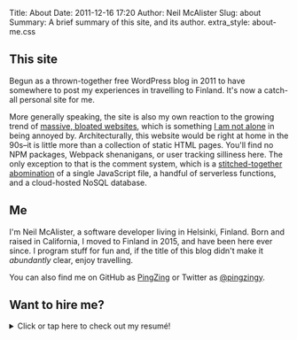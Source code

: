 Title: About
Date: 2011-12-16 17:20
Author: Neil McAlister
Slug: about
Summary: A brief summary of this site, and its author.
extra_style: about-me.css

## This site
Begun as a thrown-together free WordPress blog in 2011 to have somewhere to post my experiences in travelling to Finland. It's now a catch-all personal site for me.

More generally speaking, the site is also my own reaction to the growing trend of [massive, bloated websites](https://idlewords.com/talks/website_obesity.htm), which is something [I am not alone](http://bettermotherfuckingwebsite.com/) in being annoyed by. Architecturally, this website would be right at home in the 90s–it is little more than a collection of static HTML pages. You'll find no NPM packages, Webpack shenanigans, or user tracking silliness here. The only exception to that is the comment system, which is a [stitched-together abomination]({filename}../the-frankenstein-comment-system.md) of a single JavaScript file, a handful of serverless functions, and a cloud-hosted NoSQL database.  


## Me
I'm Neil McAlister, a software developer living in Helsinki, Finland. Born and raised in California, I moved to Finland in 2015, and have been here ever since. I program stuff for fun and, if the title of this blog didn't make it _abundantly_ clear, enjoy travelling.

You can also find me on GitHub as [PingZing](https://github.com/pingzing) or Twitter as [@pingzingy](https://twitter.com/pingzingy).

## Want to hire me?

<details markdown="1">
  <summary>Click or tap here to check out my resumé!</summary>
  <div class="flex-between">
  <div style="align-self:center;">
  <h2>Neil McAlister</h2>
  <h5>Senior Developer</h5>
  </div>
  <div class="top-margin">
  <p><a href="https://www.github.com/pingzing"><img src="../images/github.png"/>PingZing</a></p>
  <p><a href="https://www.linkedin.com/in/mcalistern/"><img src="../images/linkedin.png"/>linkedin.com/in/mcalistern</a></p>
  <p><a href="mailto:neil@travelneil.com" target="_blank"><span class="no-link">✉</span>neil@travelneil.com</a></p>
  </div>
  </div>
  <div class="resume-header">
    <h3>About Me</h3>
    <small>(but professionally, this time)</small>
    <hr>
  </div>
  <div markdown="1" style="text-align:justify;">
I'm a skilled software developer with over 10 years of experience in both consulting and product development contexts. I strive to deliver quality work, and care about the craft of software development. 

I excel with a variety of backend technologies, and have lots of experience with concurrent, highly scalable and available services. I'm experienced with agile methodologies, and DevOps workflows. I also have a great deal of experience with Windows GUI development, particularly with WPF and UWP/WinUI.

Outside work, I enjoy hacking on personal projects, reading, weird indie video games, and writing fiction. I'm comfortable with public speaking, and love travelling (at least when there's not a pandemic about).
  </div>

  <div class="resume-header">
    <h3>Technologies I'm Familiar With</h3>
    <hr>
  </div>
  <div class="tech-grid" markdown="1">
  <div markdown="1">
#### Languages
  C#  
  TypeScript  
  Rust  
  Python  
  Java  
  Lua  
  </div>

  <div markdown="1">
#### GUI / Frontend
  UWP/WinUI  
  WPF  
  Xamarin / .NET MAUI  
  Angular  
  </div>

  <div markdown="1"> 
#### Runtimes
  .NET Framework/.NET Core  
  ASP.NET Core  
  NodeJS  
  ExpressJS  
  NestJS  
  </div>

  <div markdown="1">
#### Cloud & Containers
  Azure  
  AWS  
  Docker  
  </div>

  <div markdown="1">
#### Database
  MS SQL Server  
  Azure CosmosDB  
  MySQL  
  MongoDB  
  Entity Framework Core  
  AWS DynamoDB  
  </div>

  <div markdown="1">
#### DevOps / CI & CD
  Azure DevOps  
  Jenkins  
  GitHub Actions  
  Azure ARM templates  
  AWS CloudFormation  
  </div>
  </div> 

  <div class="resume-header">
    <h3>Work Experience</h3>
    <hr>
  </div>
  <div class="exp-grid" markdown="1">
  <div class="exp-header" markdown="1">
  <h4>F-Secure / WithSecure Oyj</h4>
_Helsinki, Finland_  
**Senior Software Developer**  
May 2021 - July 2023
  </div>
  <div class="exp-detail" markdown="1">
At F-Secure (now renamed to WithSecure), I was a Senior Software Developer. In this role I was part of a team responsible for the development of a cloud-native product that performed real-time scanning and protection of services such as Microsoft Exchange and OneDrive.

In this position I:

  - Worked extensively with C#, .NET Core/.NET 5+, TypeScript, NodeJS, AWS and MySQL
  - Drove from concept to completion a project where customers were moved from a single-tenant architecture to a multi-tenant architecture, saving approximately 50% in annual hosting costs
  - Performed a major overhaul of an internal subscription system, requiring significant code changes in all of the team's subprojects
  - Regularly on-boarded and mentored new team members
  - Assisted our manager with recruitment by reviewing technical 'homework', and participating in technical interviews
  </div>
  </div>
  <div class="exp-grid" markdown="1">
  <div class="exp-header" markdown="1">
  <h4>Next Games Oyj</h4>
_Helsinki, Finland_  
**Senior Server Software Engineer**  
Jan 2020 - April 2021
  </div>
  <div class="exp-detail" markdown="1">
In my role as a Senior Server Software Engineer at Next Games, I worked as a part of a team responsible for the development and maintenance of the platform that powered the games' online functionality. The platform served multiple games, and thousands of concurrent players.

In this position, I:

 - Worked extensively with C#, .NET Core, Service Fabric and Azure
 - Helped migrate the system from a multi-repo .NET Core 2 setup, to a monorepo and .NET Core 3
 - Extensively reworked the platform's CI system as part of the migration
 - Collaborated with various game teams to address their needs
 - Was part of the regular on-call rota for platform support
  </div>
  </div>
  <div class="exp-grid" markdown="1">
  <div class="exp-header" markdown="1">
  <h4>Futurice Oy</h4>
_Helsinki, Finland_  
**Software Developer**  
Apr 2015 - Jan 2020
  </div>
  <div class="exp-detail" markdown="1">
At Futurice, I was a consultant, and worked on a wide variety of teams and projects. The scope of those projects ranged from small, solo affairs to large teams with userbases in the tens-of-thousands. 

Some of my accomplishments there include:

 - Development and maintenance of a large ASP.NET Core backend that served several hundred thousand requests per day
 - Development of Windows Phone applications for large telecoms
 - Development of multiple cross-platform applications using Xamarin Forms and Unity 3D
 - UWP development for apps with user bases in the 10,000 range
 - Frequent, close collaboration with clients and stakeholders
 - Technical blogging and public speaking
  </div>
  </div>
  <div class="exp-grid" markdown="1">
  <div class="exp-header" markdown="1">
  <h4>Avadine</h4>
_Bakersfield, CA, USA_  
**Software Engineer**  
Jun 2013 - Apr 2015
  </div>
  <div class="exp-detail" markdown="1">
At Avadine, I worked in close collaboration with clients and stakeholders at various levels. 

In this role, I:

 - Rewrote a WPF application with frequent stakeholder input
 - Introduced version control to semi-technical clients' workflow
 - Modernized an ASP.NET Web Forms application
  </div>
  </div>
  <div class="exp-grid" markdown="1">
  <div class="exp-header" markdown="1">
  <h4>Zindagi Games</h4>
_Camarillo, CA, USA_  
**Quality Assurance**  
May 2012 - May 2013
  </div>
  <div class="exp-detail" markdown="1">
At Zindagi, I was a games tester for console and mobile games. 

Responsibilities included:

 - Manual testing of the games
 - Communicating issues to developers and producers
 - Managing the issues backlog
  </div>
  </div>
  <div class="resume-header" markdown="1">
  <h3>Education & Certifications</h3>
  <hr>
  </div>
  <div class="flex-around center-child-text" markdown="1">
  <div markdown="1">
  <h4>B.Sc. Computer Science</h4>
_California State University Channel Islands_  
2008-2013
  </div>
  <div markdown="1">
  <h4>Microsoft Certified Azure Developer Associate</h4>
_Obtained June 30, 2020_  
_Valid through June 30, 2024_
  </div>
  </div>
  <div class="resume-header">
    <h3>Projects</h3>
    <hr>
  </div>
  <div markdown="1">
  <a class="project-header" href="https://github.com/pingzing/trippit/"><h5>Trippit</h5></a>
  <div class="project-subheader">Creator</div>
  <div class="project-subheader">https://github.com/pingzing/trippit/</div>
<p></p>

Trippit is a journey planner for the greater Helsinki metro area. It hooks into city-provided APIs, and is written as a UWP app. I attempted to follow best practices in MVVM architecture and overall design.

It was originally meant to be a phone-first app with desktop capabilities, but then Windows 10 Mobile went the way of the dodo. It's probably my most complete application, though it never found much success due to the abrupt death of its target platform.
  </div>
  <div markdown="1">
  <a class="project-header" href="https://github.com/pingzing/solenecyoa"><h5>Solene</h5></a>
  <div class="project-subheader">Creator</div>
  <div class="project-subheader">https://github.com/pingzing/solenecyoa</div>

Solene is a text-based choose-your-own-adventure game. This was a project undertaken as a creative exercise, and an attempt to see if I could make a monorepo project using .NET from top to bottom. I'm happy to say that I was!

It's a full-stack .NET application. It uses Xamarin.Forms for the Android and UWP applications, Azure Functions as a serverless backend, and has a pure-UWP admin client. One big advantage of the shared stack was the ability to share data models, and even some business logic between all the components.
  </div>
  <div markdown="1">
  <a class="project-header" href="https://github.com/pingzing/scannit-core"><h5>Scannit</h5></a>
  <div class="project-subheader">Creator</div>
  <div class="project-subheader">https://github.com/pingzing/scannit-core</div>

Scannit is a Rust-based library for reading NFC-based travel cards used by Helsinki Regional Transport in the greater Helsinki area. 

It has a C-based FFI that any other language that can "speak C" is capable of interfacing with. It also has C# bindings in the form of [ScannitSharp](https://github.com/pingzing/ScannitSharp) (`https://github.com/pingzing/ScannitSharp`), and an unfinished Android app implemented in Xamarin Forms in the form of [Scannit](https://github.com/pingzing/Scannit) (`https://github.com/pingzing/Scannit`).
  </div>
  <div markdown="1">
  <a class="project-header" href="https://github.com/pingzing/peep"><h5>Peep</h5></a>
  <div class="project-subheader">Creator</div>
  <div class="project-subheader">https://github.com/pingzing/peep</div>
A tiny WPF and Win32 application that registers a global hotkey which, when pressed, pops up a small chromeless window, which plays a cute animation of a bat pony squeaking at the user. Created entirely for fun, and because it was cute.
  </div>

</details>